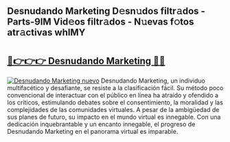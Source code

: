 ## Desnudando Marketing D𝚎sn𝚞dos filtr𝚊dos - Parts-9lM Vid𝚎os filtr𝚊dos - N𝚞evas f𝚘tos atr𝚊ctivas whIMY

# <h2><a href="http://mb8xiek.tromn.icu/?c=Desnudando+Marketing">🔗👉👉👉 Desnudando Marketing 🔗🔗</a></h2>

[![Desnudando Marketing nuevo](https://i.imgur.com/pEAQMta.gif)](http://mb8xiek.tromn.icu/?c=Desnudando+Marketing)
Desnudando Marketing, un individuo multifacético y desafiante, se resiste a la clasificación fácil. Su método poco convencional de interactuar con el público en línea ha atraído y ofendido a los críticos, estimulando debates sobre el consentimiento, la moralidad y las complejidades de las comunidades virtuales. A pesar de la ambigüedad de sus planes de futuro, su impacto en el mundo virtual es innegable. Con una dedicación inquebrantable y un encanto innegable, el progreso de Desnudando Marketing en el panorama virtual es imparable.
